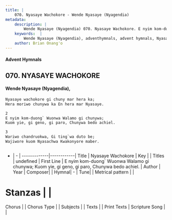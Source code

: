 ```yaml
---
title: |
    070. Nyasaye Wachokore - Wende Nyasaye (Nyagendia)
metadata:
    description: |
        Wende Nyasaye (Nyagendia) 070. Nyasaye Wachokore. E nyim kom-duong` Wuonwa Walamo gi chunywa; Kuom yie, gi geno, gi paro, Chunywa bedo achiel.  
    keywords:  |
        Wende Nyasaye (Nyagendia), adventhymnals, advent hymnals, Nyasaye Wachokore, E nyim kom-duong` Wuonwa Walamo gi chunywa; Kuom yie, gi geno, gi paro, Chunywa bedo achiel.. 
    author: Brian Onang'o
---
```


#### Advent Hymnals
## 070. NYASAYE WACHOKORE
####  Wende Nyasaye (Nyagendia),

```txt
Nyasaye wachokore gi chuny mar hera ka;
Hera moriwo chunywa ka En hera mar Nyasaye.

2
E nyim kom-duong` Wuonwa Walamo gi chunywa;
Kuom yie, gi geno, gi paro, Chunywa bedo achiel.

3
Wariwo chandruokwa, Gi ting`wa duto be;
Wajiwore kuom Nyasachwa Kwakonyore maber.



```

- |   -  |
-------------|------------|
Title | Nyasaye Wachokore |
Key |  |
Titles | undefined |
First Line | E nyim kom-duong` Wuonwa Walamo gi chunywa; Kuom yie, gi geno, gi paro, Chunywa bedo achiel. |
Author | 
Year | 
Composer| |
Hymnal|  - |
Tune|  |
Metrical pattern | |
# Stanzas |  |
Chorus |  |
Chorus Type |  |
Subjects | |
Texts |  |
Print Texts | 
Scripture Song |  |
    
